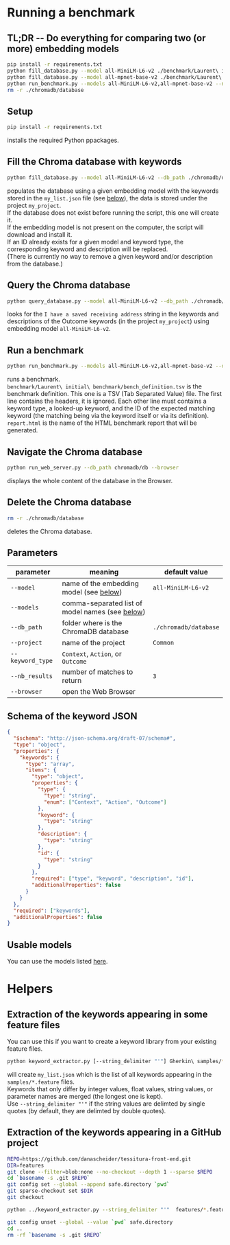 # Running a benchmark

## TL;DR -- Do everything for comparing two (or more) embedding models
```sh
pip install -r requirements.txt
python fill_database.py --model all-MiniLM-L6-v2 ./benchmark/Laurent\ initial\ benchmark/keyword_samples.json
python fill_database.py --model all-mpnet-base-v2 ./benchmark/Laurent\ initial\ benchmark/keyword_samples.json
python run_benchmark.py --models all-MiniLM-L6-v2,all-mpnet-base-v2 --nb_results 3 ./benchmark/Laurent\ initial\ benchmark/bench_definition.tsv report.html
rm -r ./chromadb/database
```

## Setup
```sh
pip install -r requirements.txt
```
installs the required Python ppackages.

## Fill the Chroma database with keywords
```sh
python fill_database.py --model all-MiniLM-L6-v2 --db_path ./chromadb/db --project my_project my_list.json
```
populates the database using a given embedding model with the keywords stored in the `my_list.json` file (see [below](#schema-of-the-keyword-json)), the data is stored under the project `my_project`.  
If the database does not exist before running the script, this one will create it.  
If the embedding model is not present on the computer, the script will download and install it.  
If an ID already exists for a given model and keyword type, the corresponding keyword and description will be replaced.  
(There is currently no way to remove a given keyword and/or description from the database.)

## Query the Chroma database
```sh
python query_database.py --model all-MiniLM-L6-v2 --db_path ./chromadb/db --project my_project my_list.json --keyword_type "Outcome" --nb_results 5 "I have a saved receiving address"
```
looks for the `I have a saved receiving address` string in the keywords and descriptions of the Outcome keywords (in the project `my_project`) using embedding model `all-MiniLM-L6-v2`.

## Run a benchmark
```sh
python run_benchmark.py --models all-MiniLM-L6-v2,all-mpnet-base-v2 --db_path chromadb/db --project my_project --nb_results 3 ./benchmark/Laurent\ initial\ benchmark/bench_definition.tsv report.html
```
runs a benchmark.  
`benchmark/Laurent\ initial\ benchmark/bench_definition.tsv` is the benchmark definition. This one is a TSV (Tab Separated Value) file. The first line contains the headers, it is ignored. Each other line must contains a keyword type, a looked-up keyword, and the ID of the expected matching keyword (the matching being via the keyword itself or via its definition).  
`report.html` is the name of the HTML benchmark report that will be generated.

## Navigate the Chroma database
```sh
python run_web_server.py --db_path chromadb/db --browser
```
displays the whole content of the database in the Browser.

## Delete the Chroma database
```sh
rm -r ./chromadb/database
```
deletes the Chroma database.

## Parameters
| parameter        | meaning                                                           | default value         |
| ---------------- | ----------------------------------------------------------------- | --------------------- |
| `--model`        | name of the embedding model (see [below](#usable-models))         | `all-MiniLM-L6-v2`    |
| `--models`       | comma-separated list of model names (see [below](#usable-models)) |                       |
| `--db_path`      | folder where is the ChromaDB database                             | `./chromadb/database` |
| `--project`      | name of the project                                               | `Common`              |
| `--keyword_type` | `Context`, `Action`, or `Outcome`                                 |                       |
| `--nb_results  ` | number of matches to return                                       | `3`                   |
| `--browser`      | open the Web Browser                                              |                       |

## Schema of the keyword JSON
```json
{
  "$schema": "http://json-schema.org/draft-07/schema#",
  "type": "object",
  "properties": {
    "keywords": {
      "type": "array",
      "items": {
        "type": "object",
        "properties": {
          "type": {
            "type": "string",
            "enum": ["Context", "Action", "Outcome"]
          },
          "keyword": {
            "type": "string"
          },
          "description": {
            "type": "string"
          },
          "id": {
            "type": "string"
          }
        },
        "required": ["type", "keyword", "description", "id"],
        "additionalProperties": false
      }
    }
  },
  "required": ["keywords"],
  "additionalProperties": false
}
```

## Usable models
You can use the models listed [here](https://www.sbert.net/docs/sentence_transformer/pretrained_models.html#original-models).

# Helpers

## Extraction of the keywords appearing in some feature files
You can use this if you want to create a keyword library from your existing feature files.
```sh
python keyword_extractor.py [--string_delimiter "'"] Gherkin\ samples/*.feature my_list.json
```
will create `my_list.json` which is the list of all keywords appearing in the `samples/*.feature` files.  
Keywords that only differ by integer values, float values, string values, or parameter names are merged (the longest one is kept).  
Use `--string_delimiter "'"` if the string values are delimted by single quotes (by default, they are delimted by double quotes).

## Extraction of the keywords appearing in a GitHub project
```sh
REPO=https://github.com/danascheider/tessitura-front-end.git
DIR=features
git clone --filter=blob:none --no-checkout --depth 1 --sparse $REPO
cd `basename -s .git $REPO`
git config set --global --append safe.directory `pwd`
git sparse-checkout set $DIR
git checkout

python ../keyword_extractor.py --string_delimiter "'"  features/*.feature ../my_list.json

git config unset --global --value `pwd` safe.directory
cd ..
rm -rf `basename -s .git $REPO`
```
